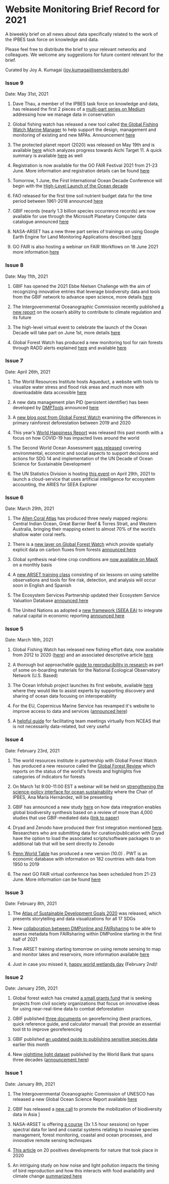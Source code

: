 # Website Monitoring Brief Record for 2021
A biweekly brief on all news about data specifically related to the work of the IPBES task force on knowledge and data.  

Please feel free to distribute the brief to your relevant networks and colleagues. We welcome any suggestions for future content relevant for the brief. 

Curated by Joy A. Kumagai (joy.kumagai@senckenberg.de)


### Issue 9
Date: May 31st, 2021

1.	Dave Thau, a member of the IPBES task force on knowledge and data, has released the first 2 pieces of a [multi-part series on Medium]( https://medium.com/g-ai-a) addressing how we manage data in conservation

2.	Global fishing watch has released a new tool called [the Global Fishing Watch Marine Manager]( https://globalfishingwatch.org/marine-manager) to help support the design, management and monitoring of existing and new MPAs. Announcement [here]( https://globalfishingwatch.org/impacts/technology-marine-management/)

3.	The protected planet report (2020) was released on May 19th and is available [here](https://livereport.protectedplanet.net/) which analyzes progress towards Aichi Target 11. A quick summary is available [here](https://www.unep-wcmc.org/news/world-met-target-for-protected-area-coverage-on-land--but-quality-must-improve) as well 

4.	Registration is now available for the GO FAIR Festival 2021 from 21-23 June. More information and registration details can be found [here]( https://www.go-fair.org/events/fair-festival-2021/)

5.	Tomorrow, 1 June, the First International Ocean Decade Conference will begin with the [High-Level Launch of the Ocean decade](https://www.oceandecade-conference.com/en/) 
6.	FAO released for the first time soil nutrient budget data for the time period between 1961-2018 announced [here]( http://www.fao.org/food-agriculture-statistics/data-release/data-release-detail/en/c/1397745/)

7.	GBIF records (nearly 1.3 billion species occurrence records) are now available for use through the Microsoft Planetary Computer data catalogue announced [here]( https://www.gbif.org/news/4Uyr7RpdcoeavzLBGRqX7k/gbif-forecast-increasing-chance-of-clouds-for-species-occurrence-data) 

8.	NASA-ARSET has a new three part series of trainings on using Google Earth Engine for Land Monitoring Applications described [here]( https://appliedsciences.nasa.gov/join-mission/training/english/arset-using-google-earth-engine-land-monitoring-applications) 
9.	GO FAIR is also hosting a webinar on FAIR Workflows on 16 June 2021 more information [here]( https://gofair.us/events/2021-06-16-FAIR-Workflows.html)


### Issue 8
Date: May 11th, 2021

1.	GBIF has opened the 2021 Ebbe Nielsen Challenge with the aim of recognizing innovative entries that leverage biodiversity data and tools from the GBIF network to advance open science, more details [here]( https://www.gbif.org/news/3D4vDeTzJ4UrTuYZ8SiPVY/2021-ebbe-nielsen-challenge-seeks-open-data-innovations-for-biodiversity)

2.	 The Intergovernmental Oceanographic Commission recently published [a new report]( https://unesdoc.unesco.org/ark:/48223/pf0000376708) on the ocean’s ability to contribute to climate regulation and its future 

3.	The high-level virtual event to celebrate the launch of the Ocean Decade will take part on June 1st, more details [here]( https://www.oceandecade-conference.com/en/)

4.	Global Forest Watch has produced a new monitoring tool for rain forests through RADD alerts explained [here]( https://www.globalforestwatch.org/blog/data-and-research/radd-radar-alerts/) and available [here](https://gfw.global/3ssHfXs) 


### Issue 7
Date: April 26th, 2021

1.	The World Resources Institute hosts Aqueduct, a website with tools to visualize water stress and flood risk areas and much more with downloadable data accessible [here]( https://www.wri.org/aqueduct)

2.	A new data management plan PID (persistent identifier) has been developed by [DMPTools](https://dmptool.org/) announced [here](https://blog.datacite.org/announcing-dmp-ids/)

3.	A [new blog post from Global Forest Watch]( https://blog.globalforestwatch.org/data-and-research/global-tree-cover-loss-data-2020/) examining the differences in primary rainforest deforestation between 2019 and 2020 

4.	This year’s [World Happiness Report]( https://worldhappiness.report/?mc_cid=15bd410e35&mc_eid=1811606ec3) was released this past month with a focus on how COVID-19 has impacted lives around the world

5.	The Second World Ocean Assessment [was released]( https://www.un.org/regularprocess/woa2launch) covering environmental, economic and social aspects to support decisions and actions for SDG 14 and implementation of the UN Decade of Ocean Science for Sustainable Development

6.	The UN Statistics Division is hosting [this event](https://unstats.un.org/unsd/events/?Id=578) on April 29th, 2021 to launch a cloud-service that uses artificial intelligence for ecosystem accounting, the ARIES for SEEA Explorer 


### Issue 6
Date: March 29th, 2021


1.	The [Allen Coral Atlas]( https://allencoralatlas.org/) has produced three newly mapped regions: Central Indian Ocean, Great Barrier Reef & Torres Strait, and Western Australia, bringing their mapping extent to almost 70% of the world’s shallow water coral reefs. 

2.	There is a [new layer on Global Forest Watch]( https://data.globalforestwatch.org/datasets/net-forest-carbon-flux) which provide spatially explicit data on carbon fluxes from forests [announced here]( https://blog.globalforestwatch.org/data-and-research/forest-carbon-flux-data-explained/)  

3.	Global synthesis real-time crop conditions are [now available on MapX]( https://www.mapx.org/news/geoglam/) on a monthly basis   

4.	A [new ARSET training class]( https://appliedsciences.nasa.gov/join-mission/training/english/arset-satellite-observations-and-tools-fire-risk-detection-and) consisting of six lessons on using satellite observations and tools for fire risk, detection, and analysis will occur soon in English and Spanish   

5.	The Ecosystem Services Partnership updated their Ecosystem Service Valuation Database [announced here]( https://www.es-partnership.org/ecosystem-services-valuation-database-latest-version/)  

6.	The United Nations as adopted a [new framework (SEEA EA)]( https://seea.un.org/ecosystem-accounting) to integrate natural capital in economic reporting [announced here]( https://www.un.org/en/desa/un-adopts-landmark-framework-integrate-natural-capital-economic-reporting#:~:text=contribution%20to%20economy-,UN%20adopts%20landmark%20framework%20to%20integrate%20natural%20capital%20in%20economic,prosperity%20and%20human%20well%2Dbeing) 


### Issue 5
Date: March 16th, 2021

1. Global Fishing Watch has released new fishing effort data, now available from 2012 to 2020 ([here](https://globalfishingwatch.org/data/half-the-ocean-updating-the-global-footprint-of-fisheries/)) and an associated descriptive article [here](https://globalfishingwatch.org/data/half-the-ocean-updating-the-global-footprint-of-fisheries/)
 
2. A thorough but approachable [guide to reproducibility in research](https://learning.nceas.ucsb.edu/2020-12-neon/reproducible-research-techniques-data-training.html#reproducible-research-rstudio-and-gitgithub-setup) as part of some on-boarding materials for the National Ecological Observatory Network (U.S. Based) 

3. The Ocean Infohub project launches its first website, available [here](https://oceaninfohub.org/) where they would like to assist experts by supporting discovery and sharing of ocean data focusing on interoperability

4. For the EU, Copernicus Marine Service has revamped it's website to improve access to data and services ([announced here](https://marine.copernicus.eu/news/new-copernicus-marine-service-website))

5. A [helpful guide](https://www.nceas.ucsb.edu/news/mantra-facilitating-team-science-virtually-get-job-done) for facilitating team meetings virtually from NCEAS that is not necessarily data-related, but very useful 

### Issue 4
Date: February 23rd, 2021

1. The world resources institute in partnership with Global Forest Watch has produced a new resource called the [Global Forest Review](https://research.wri.org/gfr/global-forest-review) which reports on the status of the world's forests and highlights five categories of indicators for forests

2. On March 1st 9:00-11:00 EST a webinar will be held on [strengthening the science-policy interface for ocean sustainability](https://www.oceandecade.org/news/100/Strengthening-the-Science-Policy-Interface-for-Ocean-Sustainability) where the Chair of IPBES, Ana María Hernández, will be presenting 

3. GBIF has announced a new study [here](https://www.gbif.org/news/4tJNXqSLYd37InZxyPrU7E/data-integration-enables-global-biodiversity-synthesis) on how data integration enables global biodiversity synthesis based on a review of more than 4,000 studies that use GBIF-mediated data ([link to paper](https://www.pnas.org/content/118/6/e2018093118)) 

4. Dryad and Zenodo have produced their first integration mentioned [here](https://coffeehouse.dataone.org/2021/02/08/doing-it-right-a-better-approach-for-software-data/). Researchers who are submitting data for curation/publication with Dryad have the option to load the associated scripts/software packages to an additional tab that will be sent directly to Zenodo

5. [Penn World Table](https://www.rug.nl/ggdc/productivity/pwt/) has produced a new version (10.0) . PWT is an economic database with information on 182 countries with data from 1950 to 2019

6. The next GO FAIR virtual conference has been scheduled from 21-23 June. More information can be found [here](https://www.go-fair.org/events/fair-festival-2021/) 

### Issue 3
Date: February 8th, 2021
1. The [Atlas of Sustainable Development Goals 2020](https://datatopics.worldbank.org/sdgatlas/) was released, which presents storytelling and data visualizations for all 17 SDGs

2. New [collaboration between DMPonline and FAIRsharing](https://blog.fairsharing.org/?p=82) to be able to assess metadata from FAIRsharing within DMPonline starting in the first half of 2021 

3. Free ARSET training starting tomorrow on using remote sensing to map and monitor lakes and reservoirs, more information available [here](https://appliedsciences.nasa.gov/join-mission/training/english/arset-mapping-and-monitoring-lakes-and-reservoirs-satellite) 

4. Just in case you missed it, [happy world wetlands day](http://whc.unesco.org/en/news/2245) (February 2nd)! 

### Issue 2
Date: January 25th, 2021

1. Global forest watch has created [a small grants fund](https://www.globalforestwatch.org/grants-and-fellowships/apply/?utm_campaign=LAUNCH:+SGF+Call+For+Applications&utm_medium=bitly&utm_source=EmailBlast) that is seeking projects from civil society organizations that focus on innovative ideas for using near-real-time data to combat deforestation 

2. GBIF published [three documents](https://www.gbif.org/news/41BVgRGo4KMyZ773THzzSC/new-documents-support-improved-georeferencing-practices) on georeferncing (best practices, quick reference guide, and calculator manual) that provide an essential tool tit to improve georeferencing  

3. GBIF published [an updated guide to publishing sensitive species data](https://www.gbif.org/news/18GVsWZ6Heas1RBAEmHHSv/gbif-releases-new-guide-for-publication-of-data-on-sensitive-species) earlier this month 

4. New [nighttime light dataset](https://registry.opendata.aws/wb-light-every-night/) published by the World Bank that spans three decades ([announcement here](https://blogs.worldbank.org/opendata/light-every-night-new-nighttime-light-data-set-and-tools-development))

### Issue 1
Date: January 8th, 2021

1. The Intergovernmental Oceanographic Commission of UNESCO has released a new Global Ocean Science Report available [here](https://en.unesco.org/gosr) 

2. GBIF has released a [new call](https://www.gbif.org/news/6rId141fSTuAVznmZhD2YG/closed-new-call-to-promote-the-mobilization-and-use-of-biodiversity-data-in-asia) to promote the mobilization of biodiversity data in Asia 
]
3. NASA-ARSET is offering [a course](https://appliedsciences.nasa.gov/join-mission/training/english/arset-hyperspectral-data-land-and-coastal-systems) (3x 1.5 hour sessions) on hyper spectral data for land and coastal systems relating to invasive species management, forest monitoring, coastal and ocean processes, and innovative remote sensing techniques

4. [This article](https://www.unep-wcmc.org/news/20-positives-for-nature-from-2020) on 20 positives developments for nature that took place in 2020 

5. An intriguing study on how noise and light pollution impacts the timing of bird reproduction and how this interacts with food availability and climate change [summarized here](https://www.nasa.gov/feature/esnt/2020/noise-and-light-pollution-from-humans-alter-bird-reproduction)
